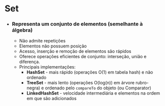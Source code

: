 # Set

- ### Representa um conjunto de elementos (semelhante à álgebra)
  - Não admite repetições
  - Elementos não possuem posição
  - Acesso, inserção e remoção de elementos são rápidos
  - Oferece operações eficientes de conjunto: interseção, união e diferença.
  - Principais implementações:
    - **HashSet** - mais rápido (operações O(1) em tabela hash) e não ordenado
    - **TreeSet** - mais lento (operações O(log(n)) em árvore rubro-negra) e ordenado pelo `compareTo` do objeto (ou Comparator)
    - **LinkedHashSet** - velocidade intermediária e elementos na ordem em que são adicionados
